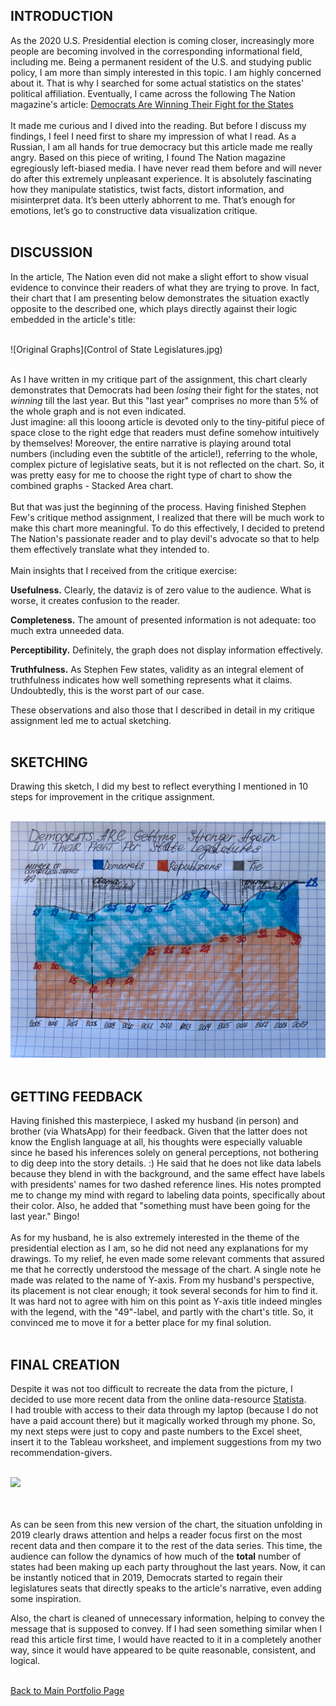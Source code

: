 ## INTRODUCTION
As the 2020 U.S. Presidential election is coming closer, increasingly more people are becoming involved in the corresponding informational field, including me.
Being a permanent resident of the U.S. and studying public policy, I am more than simply interested in this topic. I am highly concerned about it.
That is why I searched for some actual statistics on the states' political affiliation. Eventually, I came across the following The Nation magazine's article: [Democrats Are Winning Their Fight for the States](https://www.thenation.com/article/politics/democrats-elections-statehouses/)
<br/>
<br/>
It made me curious and I dived into the reading. But before I discuss my findings, I feel I need first to share my impression of what I read.
As a Russian, I am all hands for true democracy but this article made me really angry.
Based on this piece of writing, I found The Nation magazine egregiously left-biased media.
I have never read them before and will never do after this extremely unpleasant experience.
It is absolutely fascinating how they manipulate statistics, twist facts, distort information, and misinterpret data. It’s been utterly abhorrent to me.
That’s enough for emotions, let’s go to constructive data visualization critique.
<br/>
<br/>

## DISCUSSION
In the article, The Nation even did not make a slight effort to show visual evidence to convince their readers of what they are trying to prove.
In fact, their chart that I am presenting below demonstrates the situation exactly opposite to the described one,
which plays directly against their logic embedded in the article's title:
<br/>
<br/>

![Original Graphs](Control of State Legislatures.jpg)
<br/>
<br/>

As I have written in my critique part of the assignment, this chart clearly demonstrates that Democrats had been *losing* their fight for the states,
not *winning* till the last year. But this "last year" comprises no more than 5% of the whole graph and is not even indicated.
<br/>
Just imagine: all this looong article is devoted only to the tiny-pitiful piece of space close to the right edge that readers must define somehow intuitively by themselves!
Moreover, the entire narrative is playing around total numbers (including even the subtitle of the article!), referring to the whole, complex picture of legislative seats, but it is not reflected on the chart.
So, it was pretty easy for me to choose the right type of chart to show the combined graphs - Stacked Area chart.
<br/>
<br/>
But that was just the beginning of the process. Having finished Stephen Few's critique method assignment,
I realized that there will be much work to make this chart more meaningful. To do this effectively, I decided to pretend The Nation's passionate reader and to play
devil's advocate so that to help them effectively translate what they intended to.
<br/>
<br/>
Main insights that I received from the critique exercise:

**Usefulness.** Clearly, the dataviz is of zero value to the audience. What is worse, it creates confusion to the reader.

**Completeness.** The amount of presented information is not adequate: too much extra unneeded data.

**Perceptibility.** Definitely, the graph does not display information effectively.

**Truthfulness.** As Stephen Few states, validity as an integral element of truthfulness indicates how well something represents what it claims.
Undoubtedly, this is the worst part of our case.

These observations and also those that I described in detail in my critique assignment led me to actual sketching.
<br/>
<br/>

## SKETCHING
Drawing this sketch, I did my best to reflect everything I mentioned in 10 steps for improvement in the critique assignment.
<br/>
<br/>

![My Draft](SketchAssignment3-4.jpg)
<br/>
<br/>

## GETTING FEEDBACK
Having finished this masterpiece, I asked my husband (in person) and brother (via WhatsApp) for their feedback. Given that the latter does not know the English language at all, his thoughts were especially valuable since he based his inferences solely on general perceptions, not bothering to dig deep into the story details. :) He said that he does not like data labels because they blend in with the background, and the same effect have labels with presidents' names for two dashed reference lines. His notes prompted me to change my mind with regard to labeling data points, specifically about their color. Also, he added that "something must have been going for the last year." Bingo! 
<br/>
<br/>
As for my husband, he is also extremely interested in the theme of the presidential election as I am, so he did not need any explanations for my drawings. To my relief, he even made some relevant comments that assured me that he correctly understood the message of the chart. A single note he made was related to the name of Y-axis. From my husband's perspective, its placement is not clear enough; it took several seconds for him to find it. It was hard not to agree with him on this point as Y-axis title indeed mingles with the legend, with the "49"-label, and partly with the chart's title. So, it convinced me to move it for a better place for my final solution.
<br/>
<br/>

## FINAL CREATION
Despite it was not too difficult to recreate the data from the picture, I decided to use more recent data from the online data-resource
[Statista](https://www.statista.com/statistics/198497/distribution-of-political-party-control-of-us-state-legislatures-since-1990/).
<br/>
I had trouble with access to their data through my laptop (because I do not have a paid account there) but it magically worked through my phone.
So, my next steps were just to copy and paste numbers to the Excel sheet, insert it to the Tableau worksheet, and implement suggestions from my two recommendation-givers.
<br/>
<br/>

<div class='tableauPlaceholder' id='viz1600539759212' style='position: relative'><noscript><a href='#'><img alt=' ' src='https:&#47;&#47;public.tableau.com&#47;static&#47;images&#47;3-&#47;3-4_16005317450800&#47;Dashboard1&#47;1_rss.png' style='border: none' /></a></noscript><object class='tableauViz'  style='display:none;'><param name='host_url' value='https%3A%2F%2Fpublic.tableau.com%2F' /> <param name='embed_code_version' value='3' /> <param name='site_root' value='' /><param name='name' value='3-4_16005317450800&#47;Dashboard1' /><param name='tabs' value='no' /><param name='toolbar' value='yes' /><param name='static_image' value='https:&#47;&#47;public.tableau.com&#47;static&#47;images&#47;3-&#47;3-4_16005317450800&#47;Dashboard1&#47;1.png' /> <param name='animate_transition' value='yes' /><param name='display_static_image' value='yes' /><param name='display_spinner' value='yes' /><param name='display_overlay' value='yes' /><param name='display_count' value='yes' /><param name='language' value='en' /><param name='filter' value='publish=yes' /></object></div><script type='text/javascript'>var divElement = document.getElementById('viz1600539759212');var vizElement = divElement.getElementsByTagName('object')[0];if ( divElement.offsetWidth > 800 ) { vizElement.style.width='1000px';vizElement.style.height='827px';} else if ( divElement.offsetWidth > 500 ) { vizElement.style.width='1000px';vizElement.style.height='827px';} else { vizElement.style.width='100%';vizElement.style.height='727px';}var scriptElement = document.createElement('script');scriptElement.src = 'https://public.tableau.com/javascripts/api/viz_v1.js';vizElement.parentNode.insertBefore(scriptElement, vizElement);</script>
<br/>
<br/>

As can be seen from this new version of the chart, the situation unfolding in 2019 clearly draws attention and helps a reader focus first on the most recent data and then compare it to the rest of the data series. This time, the audience can follow the dynamics of how much of the **total** number of states had been making up each party throughout the last years. Now, it can be instantly noticed that in 2019, Democrats started to regain their legislatures seats that directly speaks to the article's narrative, even adding some inspiration.

Also, the chart is cleaned of unnecessary information, helping to convey the message that is supposed to convey. If I had seen something similar when I read this article first time, I would have reacted to it in a completely another way, since it would have appeared to be quite reasonable, consistent, and logical.
<br/>
<br/>

[Back to Main Portfolio Page](/README.md)
